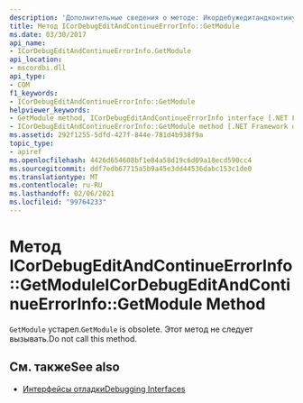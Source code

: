 ```yaml
---
description: 'Дополнительные сведения о методе: Икордебужедитандконтинуирроринфо:: module'
title: Метод ICorDebugEditAndContinueErrorInfo::GetModule
ms.date: 03/30/2017
api_name:
- ICorDebugEditAndContinueErrorInfo.GetModule
api_location:
- mscordbi.dll
api_type:
- COM
f1_keywords:
- ICorDebugEditAndContinueErrorInfo::GetModule
helpviewer_keywords:
- GetModule method, ICorDebugEditAndContinueErrorInfo interface [.NET Framework debugging]
- ICorDebugEditAndContinueErrorInfo::GetModule method [.NET Framework debugging]
ms.assetid: 292f1255-5dfd-427f-844e-781d4b938f9a
topic_type:
- apiref
ms.openlocfilehash: 4426d654608bf1e84a58d19c6d09a18ecd590cc4
ms.sourcegitcommit: ddf7edb67715a5b9a45e3dd44536dabc153c1de0
ms.translationtype: MT
ms.contentlocale: ru-RU
ms.lasthandoff: 02/06/2021
ms.locfileid: "99764233"
---
```

# <a name="icordebugeditandcontinueerrorinfogetmodule-method"></a><span data-ttu-id="9c3a5-103">Метод ICorDebugEditAndContinueErrorInfo::GetModule</span><span class="sxs-lookup"><span data-stu-id="9c3a5-103">ICorDebugEditAndContinueErrorInfo::GetModule Method</span></span>

<span data-ttu-id="9c3a5-104">`GetModule` устарел.</span><span class="sxs-lookup"><span data-stu-id="9c3a5-104">`GetModule` is obsolete.</span></span> <span data-ttu-id="9c3a5-105">Этот метод не следует вызывать.</span><span class="sxs-lookup"><span data-stu-id="9c3a5-105">Do not call this method.</span></span>  
  
## <a name="see-also"></a><span data-ttu-id="9c3a5-106">См. также</span><span class="sxs-lookup"><span data-stu-id="9c3a5-106">See also</span></span>

- [<span data-ttu-id="9c3a5-107">Интерфейсы отладки</span><span class="sxs-lookup"><span data-stu-id="9c3a5-107">Debugging Interfaces</span></span>](debugging-interfaces.md)
